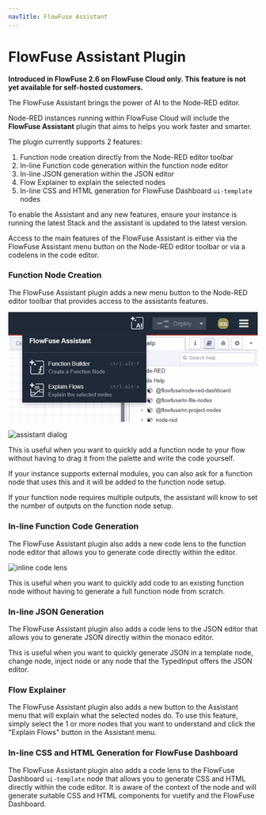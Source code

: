 ```yaml
---
navTitle: FlowFuse Assistant
---
```


# FlowFuse Assistant Plugin

**Introduced in FlowFuse 2.6 on FlowFuse Cloud only. This feature is not yet available for self-hosted customers.**

The FlowFuse Assistant brings the power of AI to the Node-RED editor.

Node-RED instances running within FlowFuse Cloud will include the **FlowFuse Assistant**
plugin that aims to helps you work faster and smarter.

The plugin currently supports 2 features:

1. Function node creation directly from the Node-RED editor toolbar
2. In-line Function code generation within the function node editor
3. In-line JSON generation within the JSON editor
4. Flow Explainer to explain the selected nodes
5. In-line CSS and HTML generation for FlowFuse Dashboard `ui-template` nodes

To enable the Assistant and any new features, ensure your instance is running the latest Stack and the assistant is updated to the latest version.

Access to the main features of the FlowFuse Assistant is either via the FlowFuse Assistant menu button on the
Node-RED editor toolbar or via a codelens in the code editor.

### Function Node Creation

The FlowFuse Assistant plugin adds a new menu button to the Node-RED editor toolbar that provides access to the assistants features. 

![toolbar](./images/assistant/toolbar.png)

![assistant dialog](./images/assistant/dialog-function-node-builder.png)

This is useful when you want to quickly add a function
node to your flow without having to drag it from the palette and write the code yourself.

If your instance supports external modules, you can also ask for a function node that uses this
and it will be added to the function node setup.

If your function node requires multiple outputs, the assistant will know to set the number of outputs
on the function node setup.


### In-line Function Code Generation

The FlowFuse Assistant plugin also adds a new code lens to the function node editor that allows you
to generate code directly within the editor. 

![inline code lens](./images/assistant/function-node-inline-code-lens.png)

This is useful when you want to quickly add code to an
existing function node without having to generate a full function node from scratch.

### In-line JSON Generation

The FlowFuse Assistant plugin also adds a code lens to the JSON editor that allows you
to generate JSON directly within the monaco editor.

This is useful when you want to quickly generate JSON in a template node, change node, inject node or
any node that the TypedInput offers the JSON editor.


### Flow Explainer

The FlowFuse Assistant plugin also adds a new button to the Assistant menu that will explain what the selected nodes do.
To use this feature, simply select the 1 or more nodes that you want to understand and click the "Explain Flows" button in the Assistant menu.

### In-line CSS and HTML Generation for FlowFuse Dashboard

The FlowFuse Assistant plugin also adds a code lens to the FlowFuse Dashboard `ui-template` node that allows you
to generate CSS and HTML directly within the code editor. It is aware of the context of the node and will
generate suitable CSS and HTML components for vuetify and the FlowFuse Dashboard.


